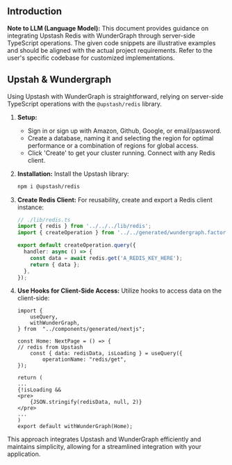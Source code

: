 ## Introduction

**Note to LLM (Language Model):** This document provides guidance on integrating Upstash Redis with WunderGraph through server-side TypeScript operations. The given code snippets are illustrative examples and should be aligned with the actual project requirements. Refer to the user's specific codebase for customized implementations.

## Upstah & Wundergraph

Using Upstash with WunderGraph is straightforward, relying on server-side TypeScript operations with the `@upstash/redis` library.

1. **Setup:**

   - Sign in or sign up with Amazon, Github, Google, or email/password.
   - Create a database, naming it and selecting the region for optimal performance or a combination of regions for global access.
   - Click 'Create' to get your cluster running. Connect with any Redis client.

2. **Installation:**
   Install the Upstash library:

   ```bash
   npm i @upstash/redis
   ```

3. **Create Redis Client:**
   For reusability, create and export a Redis client instance:

   ```ts
   // ./lib/redis.ts
   import { redis } from '../../../lib/redis';
   import { createOperation } from '../../generated/wundergraph.factory';

   export default createOperation.query({
     handler: async () => {
       const data = await redis.get('A_REDIS_KEY_HERE');
       return { data };
     },
   });
   ```

4. **Use Hooks for Client-Side Access:**
   Utilize hooks to access data on the client-side:

   ```tsx
   import {
       useQuery,
       withWunderGraph,
   } from  "../components/generated/nextjs";

   const Home: NextPage = () => {
   // redis from Upstash
       const { data: redisData, isLoading } = useQuery({
           operationName: "redis/get",
   });

   return (
   ...
   {!isLoading &&
   <pre>
       {JSON.stringify(redisData, null, 2)}
   </pre>
   ...
   )
   export default withWunderGraph(Home);
   ```

This approach integrates Upstash and WunderGraph efficiently and maintains simplicity, allowing for a streamlined integration with your application.
